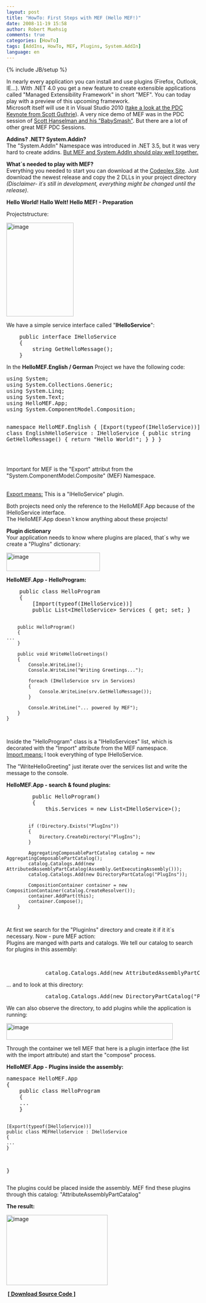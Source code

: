 ```yaml
---
layout: post
title: "HowTo: First Steps with MEF (Hello MEF!)"
date: 2008-11-19 15:58
author: Robert Muehsig
comments: true
categories: [HowTo]
tags: [AddIns, HowTo, MEF, Plugins, System.AddIn]
language: en
---
```

{% include JB/setup %}
<p>In nearly every application you can install and use plugins (Firefox, Outlook, IE...). With .NET 4.0 you get a new feature to create extensible applications called &quot;Managed Extensibility Framework&quot; in short &quot;MEF&quot;. You can today play with a preview of this upcoming framework.    <br />Microsoft itself will use it in Visual Studio 2010 (<a href="http://channel9.msdn.com/pdc2008/KYN02/">take a look at the PDC Keynote from Scott Guthrie</a>). A very nice demo of MEF was in the PDC session of <a href="http://channel9.msdn.com/pdc2008/TL49/">Scott Hanselman and his &quot;BabySmash&quot;</a>. But there are a lot of other great MEF PDC Sessions.</p>
<p><strong>Addins? .NET? System.Addin?&#160; <br /></strong>The &quot;System.AddIn&quot; Namespace was introduced in .NET 3.5, but it was very hard to create addins. <a href="http://blogs.msdn.com/kcwalina/archive/2008/06/13/MAFMEF.aspx">But MEF and System.AddIn should play well together.</a></p>
<p><strong>What&#180;s needed to play with MEF?      <br /></strong>Everything you needed to start you can download at the <a href="http://www.codeplex.com/MEF">Codeplex Site</a>. Just download the newest release and copy the 2 DLLs in your project directory <em>(Disclaimer- it&#180;s still in development, everything might be changed until the release)</em>.</p>
<p><strong>Hello World! Hallo Welt! Hello MEF! - Preparation</strong></p>
<p>Projectstructure:</p>
<p><a href="{{BASE_PATH}}/assets/wp-images-en/image34.png"><img style="border-top-width: 0px; border-left-width: 0px; border-bottom-width: 0px; border-right-width: 0px" height="244" alt="image" src="{{BASE_PATH}}/assets/wp-images-en/image-thumb36.png" width="175" border="0" /></a> </p>
<p>We have a simple service interface called &quot;<strong>IHelloService</strong>&quot;:</p>  <div class="wlWriterSmartContent" id="scid:812469c5-0cb0-4c63-8c15-c81123a09de7:c35ef68e-5110-43bd-89a1-248e08f1f4bf" style="padding-right: 0px; display: inline; padding-left: 0px; float: none; padding-bottom: 0px; margin: 0px; padding-top: 0px">
<pre name="code" class="c#">    public interface IHelloService
    {
        string GetHelloMessage();
    }
</pre>
</div>


<p>In the <strong>HelloMEF.English / German</strong> Project we have the following code:</p>




<div class="wlWriterSmartContent" id="scid:812469c5-0cb0-4c63-8c15-c81123a09de7:8d26e9f4-6f61-43b9-bc28-ebfeb8900caf" style="padding-right: 0px; display: inline; padding-left: 0px; float: none; padding-bottom: 0px; margin: 0px; padding-top: 0px">
<pre name="code" class="c#">using System;
using System.Collections.Generic;
using System.Linq;
using System.Text;
using HelloMEF.App;
using System.ComponentModel.Composition;

namespace HelloMEF.English
{
    [Export(typeof(IHelloService))]
    public class EnglishHelloService : IHelloService
    {
        public string GetHelloMessage()
        {
            return "Hello World!";
        }
    }
}

</pre>
</div>


<br />Important for MEF is the &quot;Export&quot; attribut from the &quot;System.ComponentModel.Composite&quot; (MEF) Namespace. 

<br /><u>Export means:</u> This is a &quot;IHelloService&quot; plugin. 




<p>Both projects need only the reference to the HelloMEF.App because of the IHelloService interface. 
  <br />The HelloMEF.App doesn&#180;t know anything about these projects!</p>

<p><strong>Plugin dictionary 
    <br /></strong>Your application needs to know where plugins are placed, that&#180;s why we create a &quot;PlugIns&quot; dictionary:</p>

<p><a href="{{BASE_PATH}}/assets/wp-images-en/image35.png"><img style="border-top-width: 0px; border-left-width: 0px; border-bottom-width: 0px; border-right-width: 0px" height="48" alt="image" src="{{BASE_PATH}}/assets/wp-images-en/image-thumb37.png" width="244" border="0" /></a> </p>

<p><strong>HelloMEF.App - HelloProgram:</strong></p>

<div class="wlWriterSmartContent" id="scid:812469c5-0cb0-4c63-8c15-c81123a09de7:553daee2-d550-4c33-8330-dba2470b15ec" style="padding-right: 0px; display: inline; padding-left: 0px; float: none; padding-bottom: 0px; margin: 0px; padding-top: 0px">
<pre name="code" class="c#">    public class HelloProgram
    {
        [Import(typeof(IHelloService))]
        public List&lt;IHelloService&gt; Services { get; set; }

        public HelloProgram()
        {
	... 
        }

        public void WriteHelloGreetings()
        {
            Console.WriteLine();
            Console.WriteLine("Writing Greetings...");

            foreach (IHelloService srv in Services)
            {
                Console.WriteLine(srv.GetHelloMessage());
            }

            Console.WriteLine("... powered by MEF");
        }
    }
</pre>
</div>


<p>Inside the &quot;HelloProgram&quot; class is a &quot;IHelloServices&quot; list, which is decorated with the &quot;Import&quot; attribute from the MEF namespace. 
  <br /><u>Import means:</u> I took everything of type IHelloService.</p>

<p>The &quot;WriteHelloGreeting&quot; just iterate over the services list and write the message to the console. </p>

<p><strong>HelloMEF.App - search &amp; found plugins:</strong></p>

<div class="wlWriterSmartContent" id="scid:812469c5-0cb0-4c63-8c15-c81123a09de7:2fad45d6-c0cb-4209-b955-b41b38fa18a8" style="padding-right: 0px; display: inline; padding-left: 0px; float: none; padding-bottom: 0px; margin: 0px; padding-top: 0px">
<pre name="code" class="c#">        public HelloProgram()
        {
            this.Services = new List&lt;IHelloService&gt;();

            if (!Directory.Exists("PlugIns"))
            {
                Directory.CreateDirectory("PlugIns");
            }

            AggregatingComposablePartCatalog catalog = new AggregatingComposablePartCatalog();
            catalog.Catalogs.Add(new AttributedAssemblyPartCatalog(Assembly.GetExecutingAssembly()));
            catalog.Catalogs.Add(new DirectoryPartCatalog("PlugIns"));
            
            CompositionContainer container = new CompositionContainer(catalog.CreateResolver());
            container.AddPart(this);
            container.Compose();
        }
</pre>
</div>


<p>At first we search for the &quot;PluginIns&quot; directory and create it if it it&#180;s necessary. Now - pure MEF action: 
  <br />Plugins are manged with parts and catalogs. We tell our catalog to search for plugins in this assembly: 

  <br /></p>

<div class="wlWriterSmartContent" id="scid:812469c5-0cb0-4c63-8c15-c81123a09de7:54e02d6b-2ba6-4e75-b867-5dec99356fb7" style="padding-right: 0px; display: inline; padding-left: 0px; float: none; padding-bottom: 0px; margin: 0px; padding-top: 0px">
<pre name="code" class="c#">            catalog.Catalogs.Add(new AttributedAssemblyPartCatalog(Assembly.GetExecutingAssembly()));
</pre>
</div>





<p>... and to look at this directory: 
  <br /></p>

<div class="wlWriterSmartContent" id="scid:812469c5-0cb0-4c63-8c15-c81123a09de7:46bc690d-92a7-4837-b65b-e18d0e9a5009" style="padding-right: 0px; display: inline; padding-left: 0px; float: none; padding-bottom: 0px; margin: 0px; padding-top: 0px">
<pre name="code" class="c#">            catalog.Catalogs.Add(new DirectoryPartCatalog("PlugIns"));
</pre>
</div>





<p>We can also observe the directory, to add plugins while the application is running:</p>

<p><a href="{{BASE_PATH}}/assets/wp-images-en/image36.png"><img style="border-top-width: 0px; border-left-width: 0px; border-bottom-width: 0px; border-right-width: 0px" height="43" alt="image" src="{{BASE_PATH}}/assets/wp-images-en/image-thumb38.png" width="434" border="0" /></a> </p>

<p>Through the container we tell MEF that here is a plugin interface (the list with the import attribute) and start the &quot;compose&quot; process.</p>

<p><strong>HelloMEF.App - Plugins inside the assembly:</strong></p>

<div class="wlWriterSmartContent" id="scid:812469c5-0cb0-4c63-8c15-c81123a09de7:70acf3fc-80ea-4dbf-9b61-5eff6b6564bb" style="padding-right: 0px; display: inline; padding-left: 0px; float: none; padding-bottom: 0px; margin: 0px; padding-top: 0px">
<pre name="code" class="c#">namespace HelloMEF.App
{
    public class HelloProgram
    {
	...
    }

    [Export(typeof(IHelloService))]
    public class MEFHelloService : IHelloService
    {
	...
    }

}
</pre>
</div>


<p>The plugins could be placed inside the assembly. MEF find these plugins through this catalog: &quot;AttributeAssemblyPartCatalog&quot; </p>

<p><strong>The result:</strong></p>
<strong></strong>

<p><a href="{{BASE_PATH}}/assets/wp-images-en/image37.png"><img style="border-top-width: 0px; border-left-width: 0px; border-bottom-width: 0px; border-right-width: 0px" height="183" alt="image" src="{{BASE_PATH}}/assets/wp-images-en/image-thumb39.png" width="264" border="0" /></a> </p>

<p><strong>&#160;<a href="{{BASE_PATH}}/assets/files/democode/hellomef/hellomef.zip">[ Download Source Code ]</a></strong></p>
